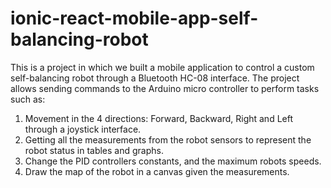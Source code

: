 # ionic-react-mobile-app-self-balancing-robot
This is a project in which we built a mobile application to control a custom self-balancing robot through a Bluetooth HC-08 interface. The project allows sending commands to the Arduino micro controller to perform tasks such as:

1. Movement in the 4 directions: Forward, Backward, Right and Left through a joystick interface.
2. Getting all the measurements from the robot sensors to represent the robot status in tables and graphs.
3. Change the PID controllers constants, and the maximum robots speeds.
4. Draw the map of the robot in a canvas given the measurements.
